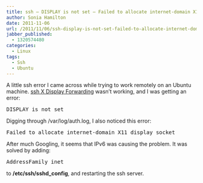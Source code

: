 ```yaml
---
title: ssh – DISPLAY is not set – Failed to allocate internet-domain X11 display socket
author: Sonia Hamilton
date: 2011-11-06
url: /2011/11/06/ssh-display-is-not-set-failed-to-allocate-internet-domain-x11-display-socket/
jabber_published:
  - 1320574480
categories:
  - Linux
tags:
  - Ssh
  - Ubuntu
---
```

A little ssh error I came across while trying to work remotely on an Ubuntu machine. [ssh X Display Forwarding][1] wasn&#8217;t working, and I was getting an error:

<pre>DISPLAY is not set</pre>

Digging through /var/log/auth.log, I also noticed this error:

<pre>Failed to allocate internet-domain X11 display socket</pre>

After much Googling, it seems that IPv6 was causing the problem. It was solved by adding:

<pre>AddressFamily inet</pre>

to **/etc/ssh/sshd_config**, and restarting the ssh server.

 [1]: http://tldp.org/HOWTO/XDMCP-HOWTO/ssh.html
